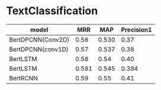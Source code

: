 # TextClassification

| model              | MRR  | MAP   | Precision1 |
|--------------------|------|-------|------------|
| BertDPCNN(Conv2D)  | 0.56 | 0.530 | 0.37       |
| BertDPCNN(conv1D)  | 0.57 | 0.537 | 0.38       |
| BertLSTM           | 0.58 | 0.54  | 0.40       |
| BertLSTM           | 0.581 | 0.545  | 0.384       |
| BertRCNN           | 0.59 | 0.55  | 0.41       |
